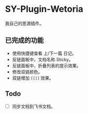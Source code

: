 # SY-Plugin-Wetoria

我自己的思源插件。

## 已完成的功能
- 使用快捷键查看 上/下一篇 日记。
- 反链面板中，文档名称 Sticky。
- 反链面板中，折叠列表的提示效果。
- 修改双链颜色。
- 双链增加 `[[]]` 效果。

## Todo

- [ ] 同步文档到飞书文档。
